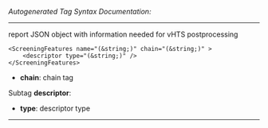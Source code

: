 _Autogenerated Tag Syntax Documentation:_

---
report JSON object with information needed for vHTS postprocessing

```
<ScreeningFeatures name="(&string;)" chain="(&string;)" >
    <descriptor type="(&string;)" />
</ScreeningFeatures>
```

-   **chain**: chain tag


Subtag **descriptor**:   

-   **type**: descriptor type

---
